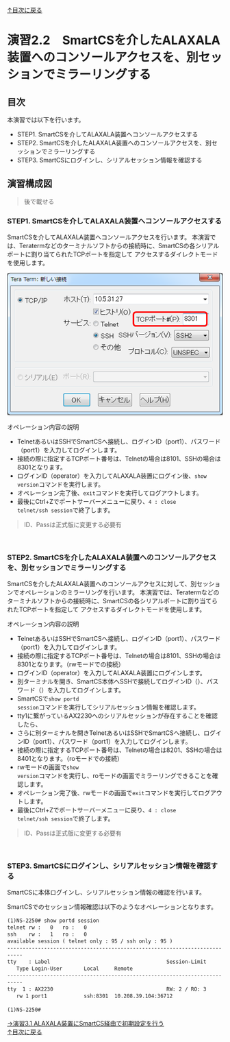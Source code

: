 [↑目次に戻る](/README.md)
<br>
# 演習2.2　SmartCSを介したALAXALA装置へのコンソールアクセスを、別セッションでミラーリングする

## 目次
本演習では以下を行います。
- STEP1. SmartCSを介してALAXALA装置へコンソールアクセスする
- STEP2. SmartCSを介したALAXALA装置へのコンソールアクセスを、別セッションでミラーリングする
- STEP3. SmartCSにログインし、シリアルセッション情報を確認する

## 演習構成図

> 後で載せる

### STEP1. SmartCSを介してALAXALA装置へコンソールアクセスする

SmartCSを介してALAXALA装置へコンソールアクセスを行います。
本演習では、Teratermなどのターミナルソフトからの接続時に、SmartCSの各シリアルポートに割り当てられたTCPポートを指定して
アクセスするダイレクトモードを使用します。

![Teraterm_DirectMode_RW.png](Teraterm_DirectMode_RW.png)

オペレーション内容の説明
- TelnetあるいはSSHでSmartCSへ接続し、ログインID（port1）、パスワード（port1）を入力してログインします。
- 接続の際に指定するTCPポート番号は、Telnetの場合は8101、SSHの場合は8301となります。
- ログインID（operator）を入力してALAXALA装置にログイン後、<code>show version</code>コマンドを実行します。  
- オペレーション完了後、<code>exit</code>コマンドを実行してログアウトします。
- 最後にCtrl+Zでポートサーバーメニューに戻り、<code>4  : close telnet/ssh session</code>で終了します。
> ID、Passは正式版に変更する必要有
<br>



### STEP2. SmartCSを介したALAXALA装置へのコンソールアクセスを、別セッションでミラーリングする

SmartCSを介したALAXALA装置へのコンソールアクセスに対して、別セッションでオペレーションのミラーリングを行います。
本演習では、Teratermなどのターミナルソフトからの接続時に、SmartCSの各シリアルポートに割り当てられたTCPポートを指定して
アクセスするダイレクトモードを使用します。


オペレーション内容の説明
- TelnetあるいはSSHでSmartCSへ接続し、ログインID（port1）、パスワード（port1）を入力してログインします。
- 接続の際に指定するTCPポート番号は、Telnetの場合は8101、SSHの場合は8301となります。（rwモードでの接続）
- ログインID（operator）を入力してALAXALA装置にログインします。
- 別ターミナルを開き、SmartCS本体へSSHで接続してログインID（）、パスワード（）を入力してログインします。
- SmartCSで<code>show portd session</code>コマンドを実行してシリアルセッション情報を確認します。
- tty1に繋がっているAX2230へのシリアルセッションが存在することを確認したら、
- さらに別ターミナルを開きTelnetあるいはSSHでSmartCSへ接続し、ログインID（port1）、パスワード（port1）を入力してログインします。
- 接続の際に指定するTCPポート番号は、Telnetの場合は8201、SSHの場合は8401となります。（roモードでの接続）
- rwモードの画面で<code>show version</code>コマンドを実行し、roモードの画面でミラーリングできることを確認します。
- オペレーション完了後、rwモードの画面で<code>exit</code>コマンドを実行してログアウトします。
- 最後にCtrl+Zでポートサーバーメニューに戻り、<code>4  : close telnet/ssh session</code>で終了します。
> ID、Passは正式版に変更する必要有
<br>



### STEP3. SmartCSにログインし、シリアルセッション情報を確認する

SmartCSに本体ログインし、シリアルセッション情報の確認を行います。

SmartCSでのセッション情報確認は以下のようなオペレーションとなります。
<br>

```
(1)NS-2250# show portd session
telnet rw :   0   ro :   0
ssh    rw :   1   ro :   0
available session ( telnet only : 95 / ssh only : 95 )
---------------------------------------------------------------------------
tty    : Label                                      Session-Limit 
   Type Login-User       Local     Remote
---------------------------------------------------------------------------
tty  1 : AX2230                                     RW: 2 / RO: 3 
   rw 1 port1            ssh:8301  10.208.39.104:36712

(1)NS-2250#
```



[→演習3.1 ALAXALA装置にSmartCS経由で初期設定を行う](/3.1-initial_setup_the_alaxala_device_via_smartcs.md)  
[↑目次に戻る](/README.md)
